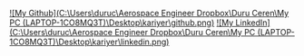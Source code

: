 <!--
**DuruCeren/DuruCeren** is a ✨ _special_ ✨ repository because its `README.md` (this file) appears on your GitHub profile.

Here are some ideas to get you started:

- 🔭 I’m currently working on ...
- 🌱 I’m currently learning ...
- 👯 I’m looking to collaborate on ...
- 🤔 I’m looking for help with ...
- 💬 Ask me about ...
- 📫 How to reach me: ...
- 😄 Pronouns: ...
- ⚡ Fun fact: ...
-->

[![My Github](C:\Users\duruc\Aerospace Engineer Dropbox\Duru Ceren\My PC (LAPTOP-1CO8MQ3T)\Desktop\kariyer\github.png)](https://github.com/DuruCeren)
[![My LinkedIn](C:\Users\duruc\Aerospace Engineer Dropbox\Duru Ceren\My PC (LAPTOP-1CO8MQ3T)\Desktop\kariyer\linkedin.png)](https://www.linkedin.com/in/duru-ceren-cerit/)
